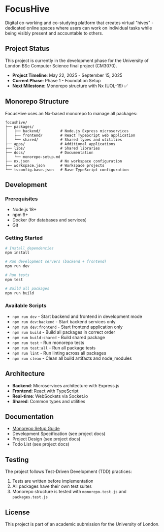 # FocusHive

Digital co-working and co-studying platform that creates virtual "hives" - dedicated online spaces where users can work on individual tasks while being visibly present and accountable to others.

## Project Status

This project is currently in the development phase for the University of London BSc Computer Science final project (CM3070).

- **Project Timeline**: May 22, 2025 - September 15, 2025
- **Current Phase**: Phase 1 - Foundation Setup
- **Next Milestone**: Monorepo structure with Nx (UOL-19) ✅

## Monorepo Structure

FocusHive uses an Nx-based monorepo to manage all packages:

```
focushive/
├── packages/
│   ├── backend/         # Node.js Express microservices
│   ├── frontend/        # React TypeScript web application
│   └── shared/          # Shared types and utilities
├── apps/                # Additional applications
├── libs/                # Shared libraries
├── docs/                # Documentation
│   └── monorepo-setup.md
├── nx.json              # Nx workspace configuration
├── workspace.json       # Workspace projects
└── tsconfig.base.json   # Base TypeScript configuration
```

## Development

### Prerequisites

- Node.js 18+
- npm 9+
- Docker (for databases and services)
- Git

### Getting Started

```bash
# Install dependencies
npm install

# Run development servers (backend + frontend)
npm run dev

# Run tests
npm test

# Build all packages
npm run build
```

### Available Scripts

- `npm run dev` - Start backend and frontend in development mode
- `npm run dev:backend` - Start backend services only
- `npm run dev:frontend` - Start frontend application only
- `npm run build` - Build all packages in correct order
- `npm run build:shared` - Build shared package
- `npm run test` - Run monorepo tests
- `npm run test:all` - Run all package tests
- `npm run lint` - Run linting across all packages
- `npm run clean` - Clean all build artifacts and node_modules

## Architecture

- **Backend**: Microservices architecture with Express.js
- **Frontend**: React with TypeScript
- **Real-time**: WebSockets via Socket.io
- **Shared**: Common types and utilities

## Documentation

- [Monorepo Setup Guide](docs/monorepo-setup.md)
- Development Specification (see project docs)
- Project Design (see project docs)
- Todo List (see project docs)

## Testing

The project follows Test-Driven Development (TDD) practices:

1. Tests are written before implementation
2. All packages have their own test suites
3. Monorepo structure is tested with `monorepo.test.js` and `packages.test.js`

## License

This project is part of an academic submission for the University of London.